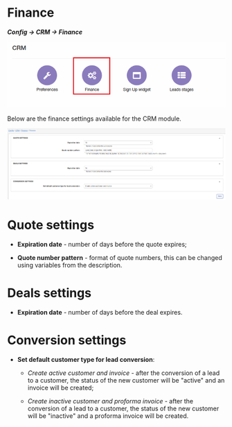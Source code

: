 Finance
=============
**_Config -> CRM -> Finance_**

![icon](icon.png)

Below are the finance settings available for the CRM module.

![finance](finance.png)

# Quote settings
* **Expiration date** - number of days before the quote expires;

* **Quote number pattern** - format of quote numbers, this can be changed using variables from the description.

# Deals settings
* **Expiration date** - number of days before the deal expires.

# Conversion settings
* **Set default customer type for lead conversion**:
    * *Create active customer and invoice* - after the conversion of a lead to a customer, the status of the new customer will be "active" and an invoice will be created;

    * *Create inactive customer and proforma invoice* -  after the conversion of a lead to a customer, the status of the new customer will be "inactive" and a proforma invoice will be created.
